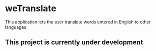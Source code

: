 <h1>weTranslate</h1>

<p>This application lets the user translate words entered in English to other languages</p>

<h2>This project is currently under development</h2>
